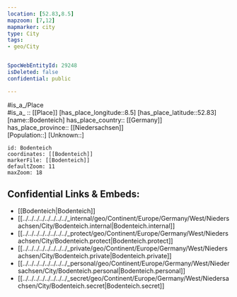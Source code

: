 ```yaml
---
location: [52.83,8.5] 
mapzoom: [7,12] 
mapmarker: city 
type: City
tags:
- geo/City


SpocWebEntityId: 29248
isDeleted: false
confidential: public

---
```

#is_a_/Place  
#is_a_ :: [[Place]] 
[has_place_longitude::8.5] 
[has_place_latitude::52.83] 
[name::Bodenteich] 
has_place_country:: [[Germany]]  
has_place_province:: [[Niedersachsen]]  
[Population::] 
[Unknown::] 


```leaflet
id: Bodenteich
coordinates: [[Bodenteich]] 
markerFile: [[Bodenteich]] 
defaultZoom: 11 
maxZoom: 18
```


## Confidential Links & Embeds: 
- [[Bodenteich|Bodenteich]]  
- [[../../../../../../../../_internal/geo/Continent/Europe/Germany/West/Niedersachsen/City/Bodenteich.internal|Bodenteich.internal]] 
- [[../../../../../../../../_protect/geo/Continent/Europe/Germany/West/Niedersachsen/City/Bodenteich.protect|Bodenteich.protect]] 
- [[../../../../../../../../_private/geo/Continent/Europe/Germany/West/Niedersachsen/City/Bodenteich.private|Bodenteich.private]] 
- [[../../../../../../../../_personal/geo/Continent/Europe/Germany/West/Niedersachsen/City/Bodenteich.personal|Bodenteich.personal]] 
- [[../../../../../../../../_secret/geo/Continent/Europe/Germany/West/Niedersachsen/City/Bodenteich.secret|Bodenteich.secret]] 
